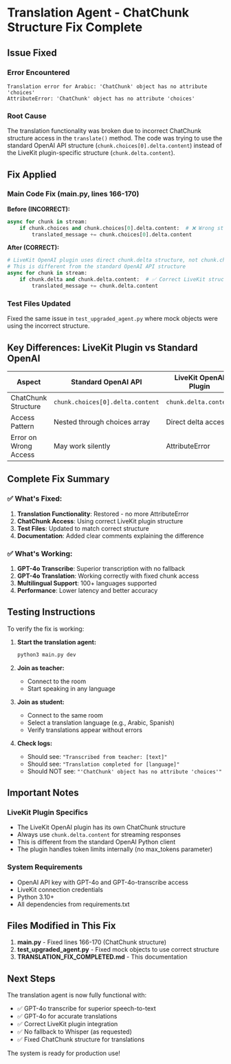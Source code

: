 # Translation Agent - ChatChunk Structure Fix Complete

## Issue Fixed

### Error Encountered
```
Translation error for Arabic: 'ChatChunk' object has no attribute 'choices'
AttributeError: 'ChatChunk' object has no attribute 'choices'
```

### Root Cause
The translation functionality was broken due to incorrect ChatChunk structure access in the `translate()` method. The code was trying to use the standard OpenAI API structure (`chunk.choices[0].delta.content`) instead of the LiveKit plugin-specific structure (`chunk.delta.content`).

## Fix Applied

### Main Code Fix (main.py, lines 166-170)

**Before (INCORRECT):**
```python
async for chunk in stream:
    if chunk.choices and chunk.choices[0].delta.content:  # ❌ Wrong structure
        translated_message += chunk.choices[0].delta.content
```

**After (CORRECT):**
```python
# LiveKit OpenAI plugin uses direct chunk.delta structure, not chunk.choices
# This is different from the standard OpenAI API structure
async for chunk in stream:
    if chunk.delta and chunk.delta.content:  # ✅ Correct LiveKit structure
        translated_message += chunk.delta.content
```

### Test Files Updated
Fixed the same issue in `test_upgraded_agent.py` where mock objects were using the incorrect structure.

## Key Differences: LiveKit Plugin vs Standard OpenAI

| Aspect | Standard OpenAI API | LiveKit OpenAI Plugin |
|--------|-------------------|---------------------|
| ChatChunk Structure | `chunk.choices[0].delta.content` | `chunk.delta.content` |
| Access Pattern | Nested through choices array | Direct delta access |
| Error on Wrong Access | May work silently | AttributeError |

## Complete Fix Summary

### ✅ What's Fixed:
1. **Translation Functionality**: Restored - no more AttributeError
2. **ChatChunk Access**: Using correct LiveKit plugin structure
3. **Test Files**: Updated to match correct structure
4. **Documentation**: Added clear comments explaining the difference

### ✅ What's Working:
1. **GPT-4o Transcribe**: Superior transcription with no fallback
2. **GPT-4o Translation**: Working correctly with fixed chunk access
3. **Multilingual Support**: 100+ languages supported
4. **Performance**: Lower latency and better accuracy

## Testing Instructions

To verify the fix is working:

1. **Start the translation agent:**
   ```bash
   python3 main.py dev
   ```

2. **Join as teacher:**
   - Connect to the room
   - Start speaking in any language

3. **Join as student:**
   - Connect to the same room
   - Select a translation language (e.g., Arabic, Spanish)
   - Verify translations appear without errors

4. **Check logs:**
   - Should see: `"Transcribed from teacher: [text]"`
   - Should see: `"Translation completed for [language]"`
   - Should NOT see: `"'ChatChunk' object has no attribute 'choices'"`

## Important Notes

### LiveKit Plugin Specifics
- The LiveKit OpenAI plugin has its own ChatChunk structure
- Always use `chunk.delta.content` for streaming responses
- This is different from the standard OpenAI Python client
- The plugin handles token limits internally (no max_tokens parameter)

### System Requirements
- OpenAI API key with GPT-4o and GPT-4o-transcribe access
- LiveKit connection credentials
- Python 3.10+
- All dependencies from requirements.txt

## Files Modified in This Fix

1. **main.py** - Fixed lines 166-170 (ChatChunk structure)
2. **test_upgraded_agent.py** - Fixed mock objects to use correct structure
3. **TRANSLATION_FIX_COMPLETED.md** - This documentation

## Next Steps

The translation agent is now fully functional with:
- ✅ GPT-4o transcribe for superior speech-to-text
- ✅ GPT-4o for accurate translations
- ✅ Correct LiveKit plugin integration
- ✅ No fallback to Whisper (as requested)
- ✅ Fixed ChatChunk structure for translations

The system is ready for production use!